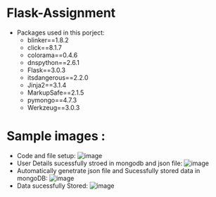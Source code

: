 # Flask-Assignment
 - Packages used in this porject:
    - blinker==1.8.2
    - click==8.1.7
    - colorama==0.4.6
    - dnspython==2.6.1
    - Flask==3.0.3
    - itsdangerous==2.2.0
    - Jinja2==3.1.4
    - MarkupSafe==2.1.5
    - pymongo==4.7.3
    - Werkzeug==3.0.3
   
# Sample images :
 - Code and file setup:
   ![image](https://github.com/hariz723/Flask-Assignment/assets/110483479/c262c778-e95b-4079-93d3-bae4e6aaf2c3)
 - User Details sucessfully stroed in mongodb and json file:
   ![image](https://github.com/hariz723/Flask-Assignment/assets/110483479/ac1d2490-7fcf-4731-a719-69fde7e54d89)
 - Automatically genetrate json file and Sucessfully stored data in mongoDB:
   ![image](https://github.com/hariz723/Flask-Assignment/assets/110483479/88450883-5b0d-4102-a0d1-91834df8d7a3)
 - Data sucessfully Stored:
   ![image](https://github.com/hariz723/Flask-Assignment/assets/110483479/c1525079-8847-434a-ad7c-14ecef4b27a5)



